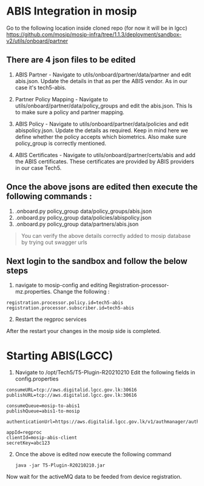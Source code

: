 # ABIS Integration in mosip
Go to the following location inside cloned repo (for now it will be in lgcc) https://github.com/mosip/mosip-infra/tree/1.1.3/deployment/sandbox-v2/utils/onboard/partner

## There are 4 json files to be edited 

1. ABIS Partner - 
	Navigate to utils/onboard/partner/data/partner and edit abis.json. Update the details in that as per the ABIS vendor. As in our case it's tech5-abis.

2. Partner Policy Mapping - 
Navigate to utils/onboard/partner/data/policy_groups and edit the abis.json. This 
	Is to make sure a policy and partner mapping.

3. ABIS Policy -
	Navigate to utils/onboard/partner/data/policies and edit abispolicy.json. Update the details as required. Keep in mind here we define whether the policy accepts which biometrics. Also make sure policy_group is correctly mentioned.

4. ABIS Certificates - 
	Navigate to utils/onboard/partner/certs/abis and add the ABIS certificates. These certificates are provided by ABIS providers in our case Tech5.

## Once the above jsons are edited then execute the following commands :

1. .onboard.py policy_group data/policy_groups/abis.json
2. .onboard.py policy_group data/policies/abispolicy.json
3. .onboard.py policy_group data/partners/abis.json

> You can verify the above details correctly added to mosip database by trying out swagger urls

## Next login to the sandbox and follow the below steps
1. navigate to mosip-config and editing Registration-processor-mz.properties. Change the following : 
```
registration.processor.policy.id=tech5-abis
registration.processor.subscriber.id=tech5-abis
```
2. Restart the regproc services

After the restart your changes in the mosip side is completed.

# Starting ABIS(LGCC)

1. Navigate to /opt/Tech5/T5-Plugin-R20210210 
Edit the following fields in config.properties
```
consumeURL=tcp://aws.digitalid.lgcc.gov.lk:30616
publishURL=tcp://aws.digitalid.lgcc.gov.lk:30616

consumeQueue=mosip-to-abis1
publishQueue=abis1-to-mosip

authenticationUrl=https://aws.digitalid.lgcc.gov.lk/v1/authmanager/authenticate/clientidsecretkey

appId=regproc
clientId=mosip-abis-client
secretKey=abc123
```


2. Once the above is edited now execute the following command
	
    ```java -jar T5-Plugin-R20210210.jar```

Now wait for the activeMQ data to be feeded from device registration.
